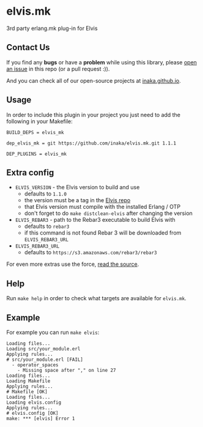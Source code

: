 # elvis.mk
3rd party erlang.mk plug-in for Elvis

## Contact Us
If you find any **bugs** or have a **problem** while using this library, please
[open an issue](https://github.com/inaka/elvis.mk/issues/new) in this repo
(or a pull request :)).

And you can check all of our open-source projects at [inaka.github.io](http://inaka.github.io).

## Usage

In order to include this plugin in your project you just need to add the
following in your Makefile:

```make
BUILD_DEPS = elvis_mk

dep_elvis_mk = git https://github.com/inaka/elvis.mk.git 1.1.1

DEP_PLUGINS = elvis_mk
```
## Extra config

- `ELVIS_VERSION` - the Elvis version to build and use
  - defaults to `1.1.0`
  - the version must be a tag in the [Elvis repo](https://github.com/inaka/elvis)
  - that Elvis version must compile with the installed Erlang / OTP
  - don't forget to do `make distclean-elvis` after changing the version
- `ELVIS_REBAR3` - path to the Rebar3 executable to build Elvis with
  - defaults to `rebar3`
  - if this command is not found Rebar 3 will be downloaded from `ELVIS_REBAR3_URL`
- `ELVIS_REBAR3_URL`
  - defaults to `https://s3.amazonaws.com/rebar3/rebar3`

For even more extras use the force, [read the source](plugins.mk).

## Help

Run `make help` in order to check what targets are available for
`elvis.mk`.

## Example

For example you can run `make elvis`:

```make
Loading files...
Loading src/your_module.erl
Applying rules...
# src/your_module.erl [FAIL]
  - operator_spaces
    - Missing space after "," on line 27
Loading files...
Loading Makefile
Applying rules...
# Makefile [OK]
Loading files...
Loading elvis.config
Applying rules...
# elvis.config [OK]
make: *** [elvis] Error 1
```
